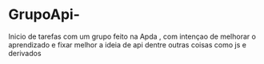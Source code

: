 # GrupoApi-
Inicio de tarefas com um grupo feito na Apda , com intençao de melhorar o aprendizado e  fixar melhor a ideia de api dentre outras coisas como js e derivados
